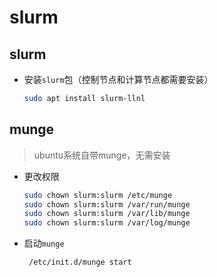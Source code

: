 # slurm

## slurm

- 安装`slurm`包（控制节点和计算节点都需要安装）

  ```bash
  sudo apt install slurm-llnl
  ```

## munge

> ubuntu系统自带munge，无需安装

- 更改权限

  ```bash
  sudo chown slurm:slurm /etc/munge
  sudo chown slurm:slurm /var/run/munge
  sudo chown slurm:slurm /var/lib/munge
  sudo chown slurm:slurm /var/log/munge

  ```

- 启动`munge`

  ```bash
   /etc/init.d/munge start
  ```

  ​